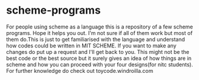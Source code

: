 # scheme-programs
For people using scheme as a language this is a repository of a few scheme programs. 
Hope it helps you out. I'm not sure if all of them work but most of them do.This is just to get 
familiarised with the language and understand how codes could be written in MIT SCHEME.
If you want to make any changes do put up a request and I'll get back to you.
This might not be the best code or the best source but it surely gives an idea of how things are in scheme and how you can proceed with your four designs(for nitc students).
For further knowledge do check out toycode.windroilla.com
